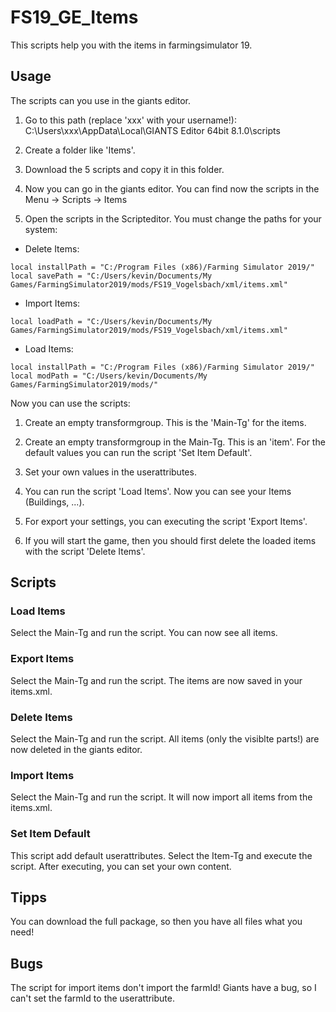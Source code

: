 # FS19_GE_Items

This scripts help you with the items in farmingsimulator 19.

## Usage

The scripts can you use in the giants editor.

1) Go to this path (replace 'xxx' with your username!):
  C:\Users\xxx\AppData\Local\GIANTS Editor 64bit 8.1.0\scripts
  
2) Create a folder like 'Items'.

3) Download the 5 scripts and copy it in this folder.

4) Now you can go in the giants editor. You can find now the scripts in the Menu -> Scripts -> Items

5) Open the scripts in the Scripteditor. You must change the paths for your system:

  - Delete Items:
  
  ```
local installPath = "C:/Program Files (x86)/Farming Simulator 2019/"
local savePath = "C:/Users/kevin/Documents/My Games/FarmingSimulator2019/mods/FS19_Vogelsbach/xml/items.xml"
  ```
  
   - Import Items:
  
  ```
local loadPath = "C:/Users/kevin/Documents/My Games/FarmingSimulator2019/mods/FS19_Vogelsbach/xml/items.xml"
  ```
  
   - Load Items:
  
  ```
local installPath = "C:/Program Files (x86)/Farming Simulator 2019/"
local modPath = "C:/Users/kevin/Documents/My Games/FarmingSimulator2019/mods/"
  ```


Now you can use the scripts:

1) Create an empty transformgroup. This is the 'Main-Tg' for the items. 

2) Create an empty transformgroup in the Main-Tg. This is an 'item'. For the default values you can run the script 'Set Item Default'.

3) Set your own values in the userattributes.

4) You can run the script 'Load Items'. Now you can see your Items (Buildings, ...).

5) For export your settings, you can executing the script 'Export Items'.

6) If you will start the game, then you should first delete the loaded items with the script 'Delete Items'.

## Scripts

### Load Items

Select the Main-Tg and run the script. You can now see all items.

### Export Items

Select the Main-Tg and run the script. The items are now saved in your items.xml.

### Delete Items

Select the Main-Tg and run the script. All items (only the visiblte parts!) are now deleted in the giants editor.

### Import Items

Select the Main-Tg and run the script. It will now import all items from the items.xml.

### Set Item Default

This script add default userattributes. Select the Item-Tg and execute the script. After executing, you can set your own content.

## Tipps

You can download the full package, so then you have all files what you need!

## Bugs
The script for import items don't import the farmId! Giants have a bug, so I can't set the farmId to the userattribute.
